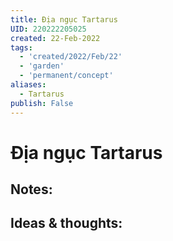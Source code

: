 ```yaml
---
title: Địa ngục Tartarus
UID: 220222205025
created: 22-Feb-2022
tags:
  - 'created/2022/Feb/22'
  - 'garden'
  - 'permanent/concept'
aliases:
  - Tartarus
publish: False
---
```

# Địa ngục Tartarus

## Notes:


## Ideas & thoughts:


